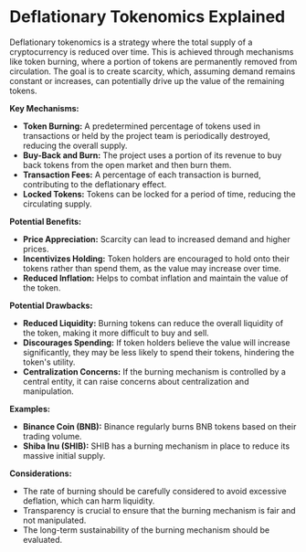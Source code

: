 # Deflationary Tokenomics Explained

Deflationary tokenomics is a strategy where the total supply of a cryptocurrency is reduced over time. This is achieved through mechanisms like token burning, where a portion of tokens are permanently removed from circulation. The goal is to create scarcity, which, assuming demand remains constant or increases, can potentially drive up the value of the remaining tokens.

**Key Mechanisms:**

- **Token Burning:** A predetermined percentage of tokens used in transactions or held by the project team is periodically destroyed, reducing the overall supply.
- **Buy-Back and Burn:** The project uses a portion of its revenue to buy back tokens from the open market and then burn them.
- **Transaction Fees:** A percentage of each transaction is burned, contributing to the deflationary effect.
- **Locked Tokens:** Tokens can be locked for a period of time, reducing the circulating supply.

**Potential Benefits:**

- **Price Appreciation:** Scarcity can lead to increased demand and higher prices.
- **Incentivizes Holding:** Token holders are encouraged to hold onto their tokens rather than spend them, as the value may increase over time.
- **Reduced Inflation:** Helps to combat inflation and maintain the value of the token.

**Potential Drawbacks:**

- **Reduced Liquidity:** Burning tokens can reduce the overall liquidity of the token, making it more difficult to buy and sell.
- **Discourages Spending:** If token holders believe the value will increase significantly, they may be less likely to spend their tokens, hindering the token's utility.
- **Centralization Concerns:** If the burning mechanism is controlled by a central entity, it can raise concerns about centralization and manipulation.

**Examples:**

- **Binance Coin (BNB):** Binance regularly burns BNB tokens based on their trading volume.
- **Shiba Inu (SHIB):** SHIB has a burning mechanism in place to reduce its massive initial supply.

**Considerations:**

- The rate of burning should be carefully considered to avoid excessive deflation, which can harm liquidity.
- Transparency is crucial to ensure that the burning mechanism is fair and not manipulated.
- The long-term sustainability of the burning mechanism should be evaluated.
